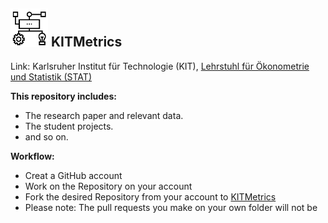 ## <img src="Project.png" width="60" /> **KITMetrics**

Link: Karlsruher Institut für Technologie (KIT), [Lehrstuhl für Ökonometrie und Statistik (STAT)](http://statistik.econ.kit.edu/index.php)

__This repository includes:__
- The research paper and relevant data.
- The student projects.
- and so on.

__Workflow:__
- Creat a GitHub account
- Work on the Repository on your account
- Fork the desired Repository from your account to [KITMetrics](https://github.com/KITMetrics)
- Please note: The pull requests you make on your own folder will not be 

